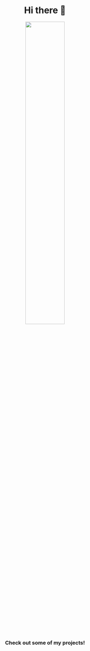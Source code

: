 <h1 style="text-align: center;">Hi there 👋 </h1>

<div align="center">
  <img height="49.5%" src="https://github-readme-stats.vercel.app/api/top-langs/?username=dmarceli&layout=compact&langs_count=7&theme=tokyonight"/>
<div>



### Check out some of my projects!
